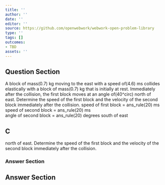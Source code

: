 ```yaml
---
title: ''
author: ''
date: ''
editor: ''
source: https://github.com/openwebwork/webwork-open-problem-library
type: ''
tags: []
outcomes:
- TBD
assets: ''
---
```


## Question Section 

 
  
A block of mass(0.7) kg moving to the east with a speed of(4.6) ms collides elastically with a block of mass(0.7) kg that is initially at rest. Immediately after the collision, the first block moves at an angle of(40^circ) north of east. Determine the speed of the first block and the velocity of the second block immediately after the collision. 
speed of first block = ans_rule(20) ms  
speed of second block = ans_rule(20) ms  
angle of second block = ans_rule(20) degrees south of east

## C
north of east. Determine the speed of the first block and the velocity of the second block immediately after the collision. 
### Answer Section


## Answer Section

